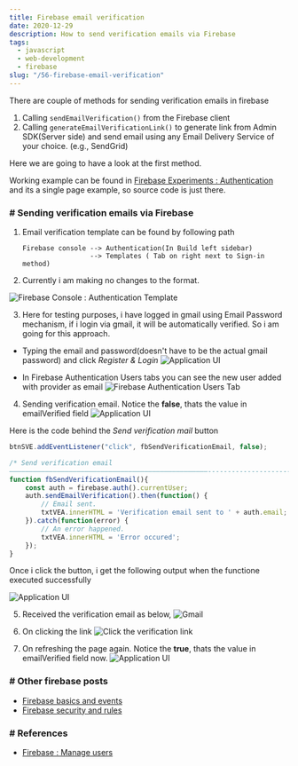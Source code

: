 ```yaml
---
title: Firebase email verification
date: 2020-12-29
description: How to send verification emails via Firebase
tags:
  - javascript
  - web-development
  - firebase
slug: "/56-firebase-email-verification"
---
```


There are couple of methods for sending verification emails in firebase 
1. Calling `sendEmailVerification()` from the Firebase client
2. Calling `generateEmailVerificationLink()` to generate link from Admin SDK(Server side) and send email using any Email Delivery Service of your choice. (e.g., SendGrid)

Here we are going to have a look at the first method.

Working example can be found in [Firebase Experiments : Authentication](https://tests.bobbydreamer.com/firebase-authentication) and its a single page example, so source code is just there.

### # Sending verification emails via Firebase

1. Email verification template can be found by following path 
   ```
   Firebase console --> Authentication(In Build left sidebar) 
                    --> Templates ( Tab on right next to Sign-in method)
   ```

2. Currently i am making no changes to the format. 

  ![Firebase Console : Authentication Template](assets/56-fb-ev1.png "Firebase Console : Authentication Template")

3. Here for testing purposes, i have logged in gmail using Email Password mechanism, if i login via gmail, it will be automatically verified. So i am going for this approach. 

  * Typing the email and password(doesn't have to be the actual gmail password) and click *Register & Login*
  ![Application UI](assets/56-fb-ev2.png "Application UI")

  * In Firebase Authentication Users tabs you can see the new user added with provider as email
  ![Firebase Authentication Users Tab](assets/56-fb-ev3.png "Firebase Authentication Users Tab")

4. Sending verification email. Notice the **false**, thats the value in emailVerified field
  ![Application UI](assets/56-fb-ev4.png "Application UI")

  Here is the code behind the *Send verification mail* button

  ```js
  btnSVE.addEventListener("click", fbSendVerificationEmail, false);
 
  /* Send verification email
  ––––––––––––––––––––––––––––––––––––––––––––––––––----------------------- */
  function fbSendVerificationEmail(){
      const auth = firebase.auth().currentUser;
      auth.sendEmailVerification().then(function() {
          // Email sent.                    
          txtVEA.innerHTML = 'Verification email sent to ' + auth.email;                    
      }).catch(function(error) {
          // An error happened.
          txtVEA.innerHTML = 'Error occured';                
      });
  }
  ```

Once i click the button, i get the following output when the functione executed successfully

  ![Application UI](assets/56-fb-ev5.png "Application UI")

5. Received the verification email as below, 
  ![Gmail](assets/56-fb-ev6.png "Gmail")

6. On clicking the link
  ![Click the verification link](assets/56-fb-ev7.png "Clicking verification link")  

7. On refreshing the page again. Notice the **true**, thats the value in emailVerified field now.
  ![Application UI](assets/56-fb-ev8.png "Application UI")  


### # Other firebase posts
* [Firebase basics and events](58-firebase-basics-to-events)
* [Firebase security and rules](57-firebase-rules)


### # References
* [Firebase : Manage users](https://firebase.google.com/docs/auth/web/manage-users)